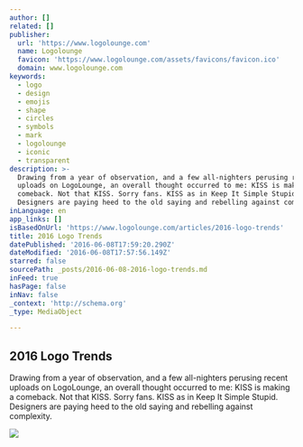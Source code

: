 ```yaml
---
author: []
related: []
publisher:
  url: 'https://www.logolounge.com'
  name: Logolounge
  favicon: 'https://www.logolounge.com/assets/favicons/favicon.ico'
  domain: www.logolounge.com
keywords:
  - logo
  - design
  - emojis
  - shape
  - circles
  - symbols
  - mark
  - logolounge
  - iconic
  - transparent
description: >-
  Drawing from a year of observation, and a few all-nighters perusing recent
  uploads on LogoLounge, an overall thought occurred to me: KISS is making a
  comeback. Not that KISS. Sorry fans. KISS as in Keep It Simple Stupid.
  Designers are paying heed to the old saying and rebelling against complexity.
inLanguage: en
app_links: []
isBasedOnUrl: 'https://www.logolounge.com/articles/2016-logo-trends'
title: 2016 Logo Trends
datePublished: '2016-06-08T17:59:20.290Z'
dateModified: '2016-06-08T17:57:56.149Z'
starred: false
sourcePath: _posts/2016-06-08-2016-logo-trends.md
inFeed: true
hasPage: false
inNav: false
_context: 'http://schema.org'
_type: MediaObject

---
```

<article style=""><h1>2016 Logo Trends</h1><p>Drawing from a year of observation, and a few all-nighters perusing recent uploads on LogoLounge, an overall thought occurred to me: KISS is making a comeback. Not that KISS. Sorry fans. KISS as in Keep It Simple Stupid. Designers are paying heed to the old saying and rebelling against complexity.</p><img src="https://logolounge.com/trends/2016/trend-image.png" /></article>